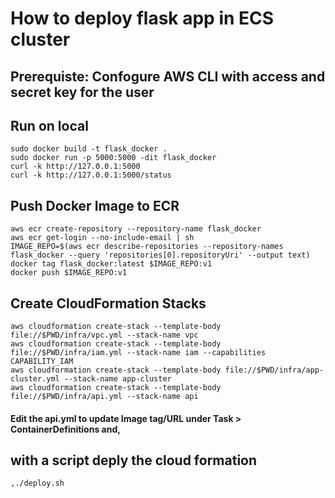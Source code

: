 
# How to deploy flask app in ECS cluster

## Prerequiste: Confogure AWS CLI with access and secret key for the user

## Run on local
```
sudo docker build -t flask_docker .
sudo docker run -p 5000:5000 -dit flask_docker
curl -k http://127.0.0.1:5000 
curl -k http://127.0.0.1:5000/status
```
## Push Docker Image to ECR
```
aws ecr create-repository --repository-name flask_docker 
aws ecr get-login --no-include-email | sh 
IMAGE_REPO=$(aws ecr describe-repositories --repository-names flask_docker --query 'repositories[0].repositoryUri' --output text)
docker tag flask_docker:latest $IMAGE_REPO:v1
docker push $IMAGE_REPO:v1
```
## Create CloudFormation Stacks
```
aws cloudformation create-stack --template-body file://$PWD/infra/vpc.yml --stack-name vpc
aws cloudformation create-stack --template-body file://$PWD/infra/iam.yml --stack-name iam --capabilities CAPABILITY_IAM
aws cloudformation create-stack --template-body file://$PWD/infra/app-cluster.yml --stack-name app-cluster
aws cloudformation create-stack --template-body file://$PWD/infra/api.yml --stack-name api
```
#### Edit the api.yml to update Image tag/URL under Task > ContainerDefinitions and, <br>

## with a script deply the cloud formation
```
,./deploy.sh
```
